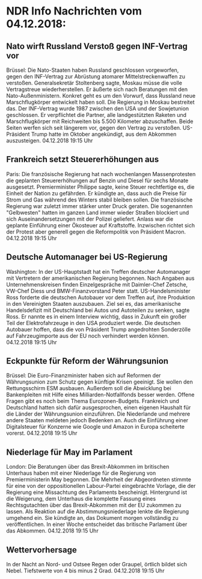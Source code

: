 # NDR Info Nachrichten vom 04.12.2018:


## Nato wirft Russland Verstoß gegen INF-Vertrag vor
Brüssel: Die Nato-Staaten haben Russland geschlossen vorgeworfen, gegen den INF-Vertrag zur Abrüstung atomarer Mittelstreckenwaffen zu verstoßen. Generalsekretär Stoltenberg sagte, Moskau müsse die volle Vertragstreue wiederherstellen. Er äußerte sich nach Beratungen mit den Nato-Außenministern. Konkret geht es um den Vorwurf, dass Russland neue Marschflugkörper entwickelt haben soll. Die Regierung in Moskau bestreitet das. Der INF-Vertrag wurde 1987 zwischen den USA und der Sowjetunion geschlossen. Er verpflichtet die Partner, alle landgestützten Raketen und Marschflugkörper mit Reichweiten bis 5.500 Kilometer abzuschaffen. Beide Seiten werfen sich seit längerem vor, gegen den Vertrag zu verstoßen. US-Präsident Trump hatte im Oktober angekündigt, aus dem Abkommen auszusteigen. 04.12.2018 19:15 Uhr 

## Frankreich setzt Steuererhöhungen aus
Paris: Die französische Regierung hat nach wochenlangen Massenprotesten die geplanten Steuererhöhungen auf Benzin und Diesel für sechs Monate ausgesetzt. Premierminister Philippe sagte, keine Steuer rechtfertige es, die Einheit der Nation zu gefährden. Er kündigte an, dass auch die Preise für Strom und Gas während des Winters stabil bleiben sollen. Die französische Regierung war zuletzt immer stärker unter Druck geraten. Die sogenannten "Gelbwesten" hatten im ganzen Land immer wieder Straßen blockiert und sich Auseinandersetzungen mit der Polizei geliefert. Anlass war die geplante Einführung einer Ökosteuer auf Kraftstoffe. Inzwischen richtet sich der Protest aber generell gegen die Reformpolitik von Präsident Macron. 04.12.2018 19:15 Uhr 

## Deutsche Automanager bei US-Regierung
Washington: In der US-Hauptstadt hat ein Treffen deutscher Automanager mit Vertretern der amerikanischen Regierung begonnen. Nach Angaben aus Unternehmenskreisen finden Einzelgespräche mit Daimler-Chef Zetsche, VW-Chef Diess und BMW-Finanzvorstand Peter statt. US-Handelsminister Ross forderte die deutschen Autobauer vor dem Treffen auf, ihre Produktion in den Vereinigten Staaten auszubauen. Ziel sei es, das amerikanische Handelsdefizit mit Deutschland bei Autos und Autoteilen zu senken, sagte Ross. Er nannte es in einem Interview wichtig, dass in Zukunft ein großer Teil der Elektrofahrzeuge in den USA produziert werde. Die deutschen Autobauer hoffen, dass die von Präsident Trump angedrohten Sonderzölle auf Fahrzeugimporte aus der EU noch verhindert werden können. 04.12.2018 19:15 Uhr 

## Eckpunkte für Reform der Währungsunion
Brüssel: Die Euro-Finanzminister haben sich auf Reformen der Währungsunion zum Schutz gegen künftige Krisen geeinigt. Sie wollen den Rettungsschirm ESM ausbauen. Außerdem soll die Abwicklung bei Bankenpleiten mit Hilfe eines Milliarden-Notfallfonds besser werden. Offene Fragen gibt es noch beim Thema Eurozonen-Budgets. Frankreich und Deutschland hatten sich dafür ausgesprochen, einen eigenen Haushalt für die Länder der Währungsunion einzuführen. Die Niederlande und mehrere andere Staaten meldeten jedoch Bedenken an. Auch die Einführung einer Digitalsteuer für Konzerne wie Google und Amazon in Europa scheiterte vorerst. 04.12.2018 19:15 Uhr 

## Niederlage für May im Parlament
London: 	Die Beratungen über das Brexit-Abkommen im britischen Unterhaus haben mit einer Niederlage für die Regierung von Premierministerin May begonnen. Die Mehrheit der Abgeordneten stimmte für eine von der oppositionellen Labour-Partei eingebrachte Vorlage, die der Regierung eine Missachtung des Parlaments bescheinigt. Hintergrund ist die Weigerung, dem Unterhaus die komplette Fassung eines Rechtsgutachten über das Brexit-Abkommen mit der EU zukommen zu lassen. Als Reaktion auf die Abstimmungsniederlage lenkte die Regierung umgehend ein. Sie kündigte an, das Dokument morgen vollständig zu veröffentlichen. In einer Woche entscheidet das britische Parlament über das Abkommen. 04.12.2018 19:15 Uhr 

## Wettervorhersage
In der Nacht an Nord- und Ostsee Regen oder Graupel, örtlich bildet sich Nebel. Tiefstwerte von 4 bis minus 2 Grad. 04.12.2018 19:15 Uhr 
